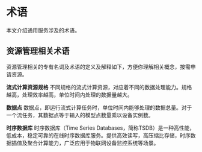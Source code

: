 # 术语

本文介绍通用服务涉及的术语。

## 资源管理相关术语

资源管理相关的专有名词及术语的定义及解释如下，方便你理解相关概念，按需申请资源。

**流式计算资源规格**
不同规格的流式计算资源，对应着不同的数据处理能力。规格越高，处理效率越高，单位时间内处理的数据量越大。

**数据点**
数据点，即运行流式计算任务时，单位时间内能够处理的数据总量。对于一个流任务，其数据点等于输入的模型点数量乘以设备实例数。

**时序数据库**
时序数据库（Time Series Databases，简称TSDB）是一种高性能，低成本，稳定可靠的在线时序数据库服务。提供高效读写，高压缩比存储，时序数据插值及聚合计算能力，广泛应用于物联网设备监控系统等场景。
